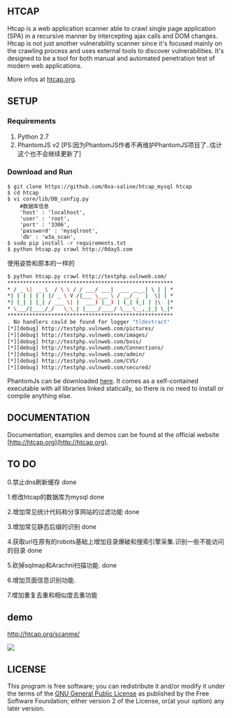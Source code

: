 ## HTCAP

Htcap is a web application scanner able to crawl single page application (SPA) in a recursive manner by intercepting ajax calls and DOM changes.  
Htcap is not just another vulnerability scanner since it's focused mainly on the crawling process and uses external tools to discover vulnerabilities. It's designed to be a tool for both manual and automated penetration test of modern web applications.

More infos at [htcap.org](http://htcap.org).

## SETUP

### Requirements

 1. Python 2.7
 2. PhantomJS v2  [PS:因为PhantomJS作者不再维护PhantomJS项目了..估计这个也不会继续更新了]

### Download and Run

```console
$ git clone https://github.com/0xa-saline/htcap_mysql htcap
$ cd htcap
$ vi core/lib/DB_config.py
	#数据库信息
    'host' : 'localhost',
    'user' : 'root',
    'port' : '3306',
    'password' : 'mysqlroot',
    'db' : 'w3a_scan',
$ sudo pip install -r requirements.txt
$ python htcap.py crawl http://0day5.com

```

使用姿势和原本的一样的

```bash
$ python htcap.py crawl http://testphp.vulnweb.com/
*****************************************************
* / _ \|  _ \  / \ \ / / ___/ ___|  ___ __ _| \ | | *
*| | | | | | |/ _ \ V /|___ \___ \ / __/ _` |  \| | *
*| |_| | |_| / ___ \| |  ___) |__) | (_| (_| | |\  |*
* \___/|____/_/   \_\_| |____/____/ \___\__,_|_| \_|*
*****************************************************
. No handlers could be found for logger "tldextract"
[*][debug] http://testphp.vulnweb.com/pictures/
[*][debug] http://testphp.vulnweb.com/images/
[*][debug] http://testphp.vulnweb.com/bxss/
[*][debug] http://testphp.vulnweb.com/Connections/
[*][debug] http://testphp.vulnweb.com/admin/
[*][debug] http://testphp.vulnweb.com/CVS/
[*][debug] http://testphp.vulnweb.com/secured/
```

PhantomJs can be downloaded [here](http://phantomjs.org//download.html). It comes as a self-contained executable with all libraries linked statically, so there is no need to install or compile anything else.  


## DOCUMENTATION

Documentation, examples and demos can be found at the official website [http://htcap.org](http://htcap.org).


## TO DO

0.禁止dns刷新缓存 done


1.修改htcap的数据库为mysql done


2.增加常见统计代码和分享网站的过滤功能 done


3.增加常见静态后缀的识别 done


4.获取url在原有的robots基础上增加目录爆破和搜索引擎采集.识别一些不能访问的目录 done


5.砍掉sqlmap和Arachni扫描功能. done


6.增加页面信息识别功能.


7.增加重复去重和相似度去重功能


## demo

http://htcap.org/scanme/

<img src="http://htcap.org/scanme/db_screen.png"></img>

## LICENSE

This program is free software; you can redistribute it and/or modify it under the terms of the [GNU General Public License](https://www.gnu.org/licenses/gpl-2.0.html) as published by the Free Software Foundation; either version 2 of the License, or(at your option) any later version.
